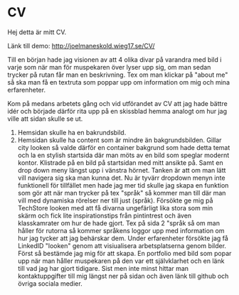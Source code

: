 # CV

Hej detta är mitt CV. 

Länk till demo: http://joelmaneskold.wieg17.se/CV/

Till en början hade jag visionen av att 4 olika divar på varandra med bild i varje som när man för muspekaren över lyser upp sig, om man sedan trycker på rutan får man en beskrivning. Tex om man klickar på "about me" så ska man få en textruta som poppar upp om information om mig och mina erfarenheter.

Kom på medans arbetets gång och vid utförandet av CV att jag hade bättre idér och började därför rita upp på en skissblad hemma analogt om hur jag ville att sidan skulle se ut. 

1. Hemsidan skulle ha en bakrundsbild. 
2. Hemsidan skulle ha content som är mindre än bakgrundsbilden. Gillar city looken så valde därför en container bakgrund som hade detta temat och la en stylish startsida där man möts av en bild som speglar modernt kontor. Klistrade på en bild på startsidan med mitt ansikte på. Samt en drop down meny längst upp i vänstra hörnet. Tanken är att om man lätt vill navigera sig ska man kunna det. Nu är tyvärr dropdown menyn inte funktionell för tillfället men hade jag mer tid skulle jag skapa en funktion som gör att när man trycker på tex "språk" så kommer man till där man vill med dynamiska rörelser ner till just (språk). Försökte ge mig på TechStore looken med att få divarna ungefärligt lika stora som min skärm och fick lite inspirationstips från pintintrest och även klasskamrater om hur de hade gjort. Tex på sida 2 "språk så om man håller för rutorna så kommer språkens loggor upp med information om hur jag tycker att jag behärskar dem. Under erfarenheter försökte jag få LinkedID "looken" genom att visiualisera arbetsplatserna genom bilder. Först så bestämde jag mig för att skapa. En portfolio med bild som popar upp när man håller muspekaren på den var ett självklarhet och en länk till vad jag har gjort tidigare. Sist men inte minst hittar man kontaktuppgifter till mig längst ner på sidan och även länk till github och övriga sociala medier. 
